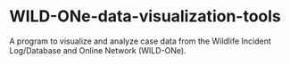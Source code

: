 # WILD-ONe-data-visualization-tools
A program to visualize and analyze case data from the Wildlife Incident Log/Database and Online Network (WILD-ONe).
